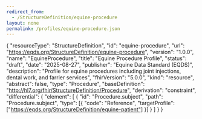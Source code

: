 ```yaml
---
redirect_from:
  - /StructureDefinition/equine-procedure
layout: none
permalink: /profiles/equine-procedure.json
---
```

{
  "resourceType": "StructureDefinition",
  "id": "equine-procedure",
  "url": "https://eqds.org/StructureDefinition/equine-procedure",
  "version": "1.0.0",
  "name": "EquineProcedure",
  "title": "Equine Procedure Profile",
  "status": "draft",
  "date": "2025-08-27",
  "publisher": "Equine Data Standard (EQDS)",
  "description": "Profile for equine procedures including joint injections, dental work, and farrier services",
  "fhirVersion": "5.0.0",
  "kind": "resource",
  "abstract": false,
  "type": "Procedure",
  "baseDefinition": "http://hl7.org/fhir/StructureDefinition/Procedure",
  "derivation": "constraint",
  "differential": {
    "element": [
      {
        "id": "Procedure.subject",
        "path": "Procedure.subject",
        "type": [{
          "code": "Reference",
          "targetProfile": ["https://eqds.org/StructureDefinition/equine-patient"]
        }]
      }
    ]
  }
}